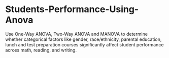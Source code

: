 # Students-Performance-Using-Anova
Use One-Way ANOVA, Two-Way ANOVA and MANOVA to determine whether categorical factors like gender, race/ethnicity, parental education, lunch and test preparation courses significantly affect student performance across math, reading, and writing.
